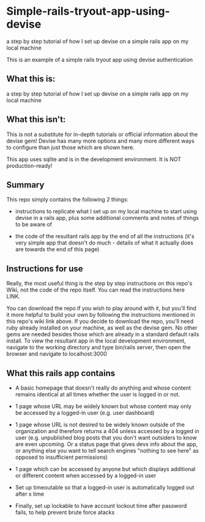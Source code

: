 # Simple-rails-tryout-app-using-devise
a step by step tutorial of how I set up devise on a simple rails app on my local machine

This is an example of a simple rails tryout app using devise authentication

## What this is:
a step by step tutorial of how I set up devise on a simple rails app on my local machine 

## What this isn't:
This is not a substitute for in-depth tutorials or official information about the devise gem! Devise has many more options and many more different ways to configure than just those which are shown here.

This app uses sqlite and is in the development environment. It is NOT production-ready!

## Summary
 This repo simply contains the following 2 things:

- instructions to replicate what I set up on my local machine to start using devise in a rails app, plus some additional comments and notes of things to be aware of

- the code of the resultant rails app by the end of all the instructions (it's very simple app that doesn't do much - details of what it actually does are towards the end of this page)

## Instructions for use
Really, the most useful thing is the step by step instructions on this repo's Wiki, not the code of the repo itself. You can read the instructions here LINK.

You can download the repo if you wish to play around with it, but you'll find it more helpful to build your own by following the instructions mentioned in this repo's wiki link above. If you decide to download the repo, you'll need ruby already installed on your machine, as well as the devise gem. No other gems are needed besides those which are already in a standard default rails install.  To view the resultant app in the local development environment, navigate to the working directory and type bin/rails server, then open the browser and navigate to localhost:3000

## What this rails app contains
- A basic homepage that doesn't really do anything and whose content remains identical at all times whether the user is logged in or not. 

- 1 page whose URL may be widely known but whose content may only be accessed by a logged-in user (e.g. user dashboard)

- 1 page whose URL is not desired to be widely known outside of the organization and therefore returns a 404 unless accessed by a logged in user (e.g. unpublished blog posts that you don't want outsiders to know are even upcoming. Or a status page that gives devs info about the app, or anything else you want to tell search engines "nothing to see here" as opposed to insufficient permissions) 

- 1 page which can be accessed by anyone but which displays additional or different content when accessed by a logged-in user

- Set up timeoutable so that a logged-in user is automatically logged out after x time 

- Finally, set up lockable to have account lockout time after password fails, to help prevent brute force atacks
